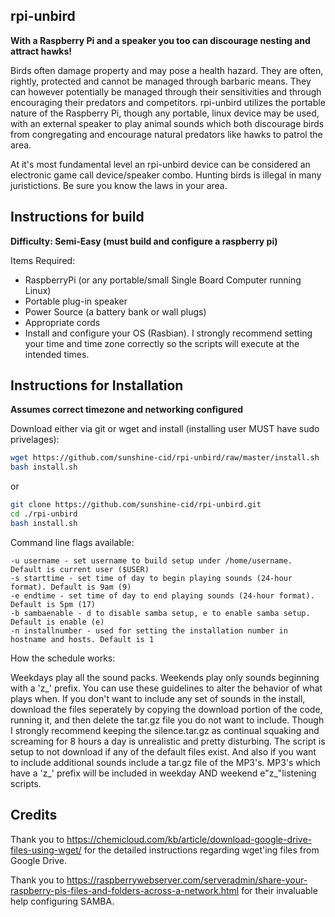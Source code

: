 rpi-unbird
----------

<strong>With a Raspberry Pi and a speaker you too can discourage nesting and attract hawks!</strong>

Birds often damage property and may pose a health hazard. They are often, rightly, protected and cannot be managed through barbaric means. They can however potentially be managed through their sensitivities and through encouraging their predators and competitors. rpi-unbird utilizes the portable nature of the Raspberry Pi, though any portable, linux device may be used, with an external speaker to play animal sounds which both discourage birds from congregating and encourage natural predators like hawks to patrol the area.

At it's most fundamental level an rpi-unbird device can be considered an electronic game call device/speaker combo. Hunting birds is illegal in many juristictions. Be sure you know the laws in your area.

Instructions for build
----------

<strong>Difficulty: Semi-Easy (must build and configure a raspberry pi)</strong>

Items Required:

* RaspberryPi (or any portable/small Single Board Computer running Linux)
* Portable plug-in speaker
* Power Source (a battery bank or wall plugs)
* Appropriate cords
* Install and configure your OS (Rasbian). I strongly recommend setting your time and time zone correctly so the scripts will execute at the intended times. 

Instructions for Installation
----------

<strong>Assumes correct timezone and networking configured</strong>

Download either via git or wget and install (installing user MUST have sudo privelages):

```sh
wget https://github.com/sunshine-cid/rpi-unbird/raw/master/install.sh
bash install.sh
```

or

```sh
git clone https://github.com/sunshine-cid/rpi-unbird.git
cd ./rpi-unbird
bash install.sh
```

Command line flags available:

```
-u username - set username to build setup under /home/username. Default is current user ($USER)
-s starttime - set time of day to begin playing sounds (24-hour format). Default is 9am (9)
-e endtime - set time of day to end playing sounds (24-hour format). Default is 5pm (17)
-b sambaenable - d to disable samba setup, e to enable samba setup. Default is enable (e)
-n installnumber - used for setting the installation number in hostname and hosts. Default is 1
```

How the schedule works:

Weekdays play all the sound packs. Weekends play only sounds beginning with a 'z_' prefix. You can use these guidelines to alter the behavior of what plays when. If you don't want to include any set of sounds in the install, download the files seperately by copying the download portion of the code, running it, and then delete the tar.gz file you do not want to include. Though I strongly recommend keeping the silence.tar.gz as continual squaking and screaming for 8 hours a day is unrealistic and pretty disturbing. The script is setup to not download if any of the default files exist.
And also if you want to include additional sounds include a tar.gz file of the MP3's. MP3's which have a 'z_' prefix will be included in weekday AND weekend e"z_"listening scripts.

Credits
----------

Thank you to https://chemicloud.com/kb/article/download-google-drive-files-using-wget/ for the detailed instructions regarding wget'ing files from Google Drive.

Thank you to https://raspberrywebserver.com/serveradmin/share-your-raspberry-pis-files-and-folders-across-a-network.html for their invaluable help configuring SAMBA.
